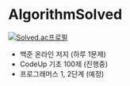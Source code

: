 # AlgorithmSolved
[![Solved.ac프로필](http://mazassumnida.wtf/api/v2/generate_badge?boj=soulfever01)](https://solved.ac/soulfever01)
- 백준 온라인 저지 (하루 1문제)
- CodeUp 기초 100제 (진행중)
- 프로그래머스 1, 2단계 (예정)
